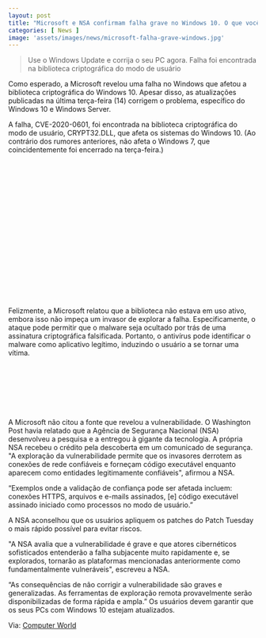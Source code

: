 ```yaml
---
layout: post
title: "Microsoft e NSA confirmam falha grave no Windows 10. O que você deve fazer?"
categories: [ News ]
image: 'assets/images/news/microsoft-falha-grave-windows.jpg'
---
```


> Use o Windows Update e corrija o seu PC agora. Falha foi encontrada na biblioteca criptográfica do modo de usuário

Como esperado, a Microsoft revelou uma falha no Windows que afetou a biblioteca criptográfica do Windows 10. Apesar disso, as atualizações publicadas na última terça-feira (14) corrigem o problema, específico do Windows 10 e Windows Server.

A falha, CVE-2020-0601, foi encontrada na biblioteca criptográfica do modo de usuário, CRYPT32.DLL, que afeta os sistemas do Windows 10. (Ao contrário dos rumores anteriores, não afeta o Windows 7, que coincidentemente foi encerrado na terça-feira.)

<!-- QUADRADO -->
<script async src="//pagead2.googlesyndication.com/pagead/js/adsbygoogle.js"></script>
<ins class="adsbygoogle"
style="display:inline-block;width:336px;height:280px"
data-ad-client="ca-pub-2838251107855362"
data-ad-slot="5351066970"></ins>
<script>
(adsbygoogle = window.adsbygoogle || []).push({});
</script>

Felizmente, a Microsoft relatou que a biblioteca não estava em uso ativo, embora isso não impeça um invasor de explorar a falha. Especificamente, o ataque pode permitir que o malware seja ocultado por trás de uma assinatura criptográfica falsificada. Portanto, o antivírus pode identificar o malware como aplicativo legítimo, induzindo o usuário a se tornar uma vítima.

<!-- MINI ANÚNCIO -->
<script async src="//pagead2.googlesyndication.com/pagead/js/adsbygoogle.js"></script>
<!-- Games Root -->
<ins class="adsbygoogle"
style="display:inline-block;width:730px;height:95px"
data-ad-client="ca-pub-2838251107855362"
data-ad-slot="5351066970"></ins>
<script>
(adsbygoogle = window.adsbygoogle || []).push({});
</script>

A Microsoft não citou a fonte que revelou a vulnerabilidade. O Washington Post havia relatado que a Agência de Segurança Nacional (NSA) desenvolveu a pesquisa e a entregou à gigante da tecnologia. A própria NSA recebeu o crédito pela descoberta em um comunicado de segurança. "A exploração da vulnerabilidade permite que os invasores derrotem as conexões de rede confiáveis ​​e forneçam código executável enquanto aparecem como entidades legitimamente confiáveis", afirmou a NSA.

<!-- RETANGULO LARGO 2 -->
<script async src="//pagead2.googlesyndication.com/pagead/js/adsbygoogle.js"></script>
<ins class="adsbygoogle"
style="display:block; text-align:center;"
data-ad-layout="in-article"
data-ad-format="fluid"
data-ad-client="ca-pub-2838251107855362"
data-ad-slot="8549252987"></ins>
<script>
(adsbygoogle = window.adsbygoogle || []).push({});
</script>

“Exemplos onde a validação de confiança pode ser afetada incluem: conexões HTTPS, arquivos e e-mails assinados, [e] código executável assinado iniciado como processos no modo de usuário.”

A NSA aconselhou que os usuários apliquem os patches do Patch Tuesday o mais rápido possível para evitar riscos.

"A NSA avalia que a vulnerabilidade é grave e que atores cibernéticos sofisticados entenderão a falha subjacente muito rapidamente e, se explorados, tornarão as plataformas mencionadas anteriormente como fundamentalmente vulneráveis", escreveu a NSA.

“As consequências de não corrigir a vulnerabilidade são graves e generalizadas. As ferramentas de exploração remota provavelmente serão disponibilizadas de forma rápida e ampla.” Os usuários devem garantir que os seus PCs com Windows 10 estejam atualizados.

<!-- RETANGULO LARGO -->
<script async src="https://pagead2.googlesyndication.com/pagead/js/adsbygoogle.js"></script>
<!-- Informat -->
<ins class="adsbygoogle"
style="display:block"
data-ad-client="ca-pub-2838251107855362"
data-ad-slot="2327980059"
data-ad-format="auto"
data-full-width-responsive="true"></ins>
<script>
(adsbygoogle = window.adsbygoogle || []).push({});
</script>

Via: [Computer World](https://computerworld.com.br/2020/01/16/microsoft-e-nsa-confirmam-falha-grave-no-windows-10-o-que-voce-deve-fazer/)
